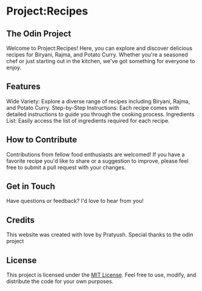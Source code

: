 # Project:Recipes

## The Odin Project

Welcome to Project:Recipes! Here, you can explore and discover delicious recipes for Biryani, Rajma, and Potato Curry. Whether you're a seasoned chef or just starting out in the kitchen, we've got something for everyone to enjoy.

## Features

Wide Variety: Explore a diverse range of recipes including Biryani, Rajma, and Potato Curry.
Step-by-Step Instructions: Each recipe comes with detailed instructions to guide you through the cooking process.
Ingredients List: Easily access the list of ingredients required for each recipe.


## How to Contribute

Contributions from fellow food enthusiasts are welcomed! If you have a favorite recipe you'd like to share or a suggestion to improve, please feel free to submit a pull request with your changes.

## Get in Touch

Have questions or feedback? I'd love to hear from you!

## Credits

This website was created with love by Pratyush. Special thanks to the odin project

## License

This project is licensed under the [MIT License](https://opensource.org/license/mit/). Feel free to use, modify, and distribute the code for your own purposes.



